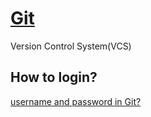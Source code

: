 # [Git](https://git-scm.com/)

Version Control System(VCS)

## How to login?

[username and password in Git?](https://stackoverflow.com/questions/35942754/how-can-i-save-username-and-password-in-git)
